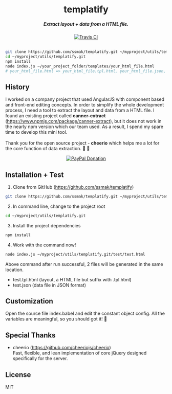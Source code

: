<h1 align="center">templatify</h1>

<h5 align="center">Extract layout + data from a HTML file.</h5>

<div align="center">
  <a href="http://travis-ci.org/ssmak/templatify">
    <img src="https://travis-ci.org/ssmak/templatify.svg?branch=master" alt="Travis CI" />
  </a>
</div>

<br />

``` bash
git clone https://github.com/ssmak/templatify.git ~/myproject/utils/templatify.git
cd ~/myproject/utils/templatify.git
npm install
node index.js ~/your_project_folder/templates/your_html_file.html
# your_html_file.html => your_html_file.tpl.html, your_html_file.json, your_html_file.html
```
## History
I worked on a company project that used AngularJS with component based and front-end editing concepts.
In order to simplify the whole development process, I need a tool to extract the layout and data from a HTML file.
I found an existing project called **canner-extract** (https://www.npmjs.com/package/canner-extract), but 
it does not work in the nearly npm version which our team used. As a result, I spend my spare time to develop this 
mini tool. <br /><br />
Thank you for the open source project - **cheerio** which helps me a lot for the core function of data extraction. :clap: :bow:

<div align="center">
  <a href="https://paypal.me/ssmak">
    <img src="https://img.shields.io/badge/Donate-PayPal-green.svg" alt="PayPal Donation" />
  </a>
</div>

## Installation + Test
1. Clone from GitHub (https://github.com/ssmak/templatify)
``` bash
git clone https://github.com/ssmak/templatify.git ~/myproject/utils/templatify.git
```
2. In command line, change to the project root
``` bash
cd ~/myproject/utils/templatify.git
```
3. Install the project dependencies
``` bash
npm install
```
4. Work with the command now!
``` bash
node index.js ~/myproject/utils/templatify.git/test/test.html
```
Above command after run successful, 2 files will be generated in the same location.
* test.tpl.html (layout, a HTML file but suffix with .tpl.html)
* test.json (data file in JSON format)

## Customization
Open the source file index.babel and edit the constant object config. 
All the variables are meaningful, so you should got it! :metal:

## Special Thanks
* cheerio (https://github.com/cheeriojs/cheerio)<br />
Fast, flexible, and lean implementation of core jQuery designed specifically for the server.

## License
MIT
